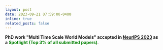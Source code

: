 ```yaml
---
layout: post
date: 2023-09-21 07:59:00-0400
inline: true
related_posts: false
---
```


**PhD work "Multi Time Scale World Models" accepted in [NeurIPS 2023](https://nips.cc/) as a <span style="color:green"> Spotlight (Top 3% of all submitted papers)</span>**. 